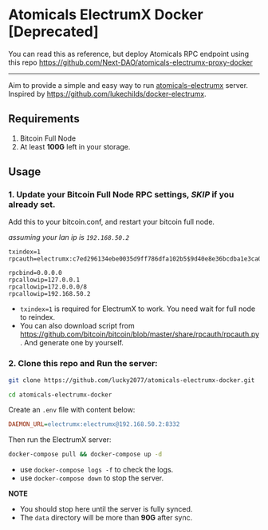 # Atomicals ElectrumX Docker [Deprecated]

You can read this as reference, but deploy Atomicals RPC endpoint using this repo https://github.com/Next-DAO/atomicals-electrumx-proxy-docker

--------------

Aim to provide a simple and easy way to run [atomicals-electrumx](https://github.com/atomicals/atomicals-electrumx) server. Inspired by https://github.com/lukechilds/docker-electrumx.


## Requirements

1. Bitcoin Full Node
2. At least **100G** left in your storage.

## Usage

### 1. Update your Bitcoin Full Node RPC settings, _SKIP_ if you already set.

Add this to your bitcoin.conf, and restart your bitcoin full node.

_assuming your lan ip is `192.168.50.2`_

```
txindex=1
rpcauth=electrumx:c7ed296134ebe0035d9ff786dfa102b5$9d40e8e36bcdba1e3ca0a79178c3864c3deaa9e6fd484ff683e7770690a97097

rpcbind=0.0.0.0
rpcallowip=127.0.0.1
rpcallowip=172.0.0.0/8
rpcallowip=192.168.50.2
```

- `txindex=1` is required for ElectrumX to work. You need wait for full node to reindex.
- You can also download script from https://github.com/bitcoin/bitcoin/blob/master/share/rpcauth/rpcauth.py. And generate one by yourself.

### 2. Clone this repo and Run the server:

```bash
git clone https://github.com/lucky2077/atomicals-electrumx-docker.git
```

```bash
cd atomicals-electrumx-docker
```

Create an `.env` file with content below:

```ini
DAEMON_URL=electrumx:electrumx@192.168.50.2:8332
```

Then run the ElectrumX server:

```bash
docker-compose pull && docker-compose up -d
```

- use `docker-compose logs -f` to check the logs.
- use `docker-compose down` to stop the server.

**NOTE**

- You should stop here until the server is fully synced.
- The `data` directory will be more than **90G** after sync.

